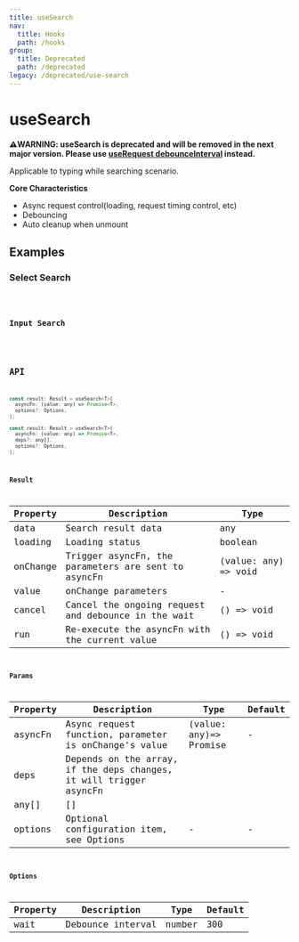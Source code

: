 ```yaml
---
title: useSearch
nav:
  title: Hooks
  path: /hooks
group:
  title: Deprecated
  path: /deprecated
legacy: /deprecated/use-search
---
```


# useSearch

<Alert>
<b>⚠️WARNING: useSearch is deprecated and will be removed in the next major version. Please use <a href="/async?anchor=debounce">useRequest debounceInterval</a> instead.</b>
</Alert>

Applicable to typing while searching scenario.

**Core Characteristics**

* Async request control(loading, request timing control, etc)
* Debouncing
* Auto cleanup when unmount

## Examples

### Select Search

<code src="./demo/demo1.tsx" />


### Input Search

<code src="./demo/demo2.tsx" />

## API

```javascript
const result: Result = useSearch<T>(
  asyncFn: (value: any) => Promise<T>,
  options?: Options,
);

const result: Result = useSearch<T>(
  asyncFn: (value: any) => Promise<T>,
  deps?: any[],
  options?: Options,
);
```

### Result

| Property | Description                                         | Type                 |
|----------|-----------------------------------------------------|----------------------|
| data     | Search result data                                  | any                  |
| loading  | Loading status                                      | boolean              |
| onChange | Trigger asyncFn, the parameters are sent to asyncFn | (value: any) => void |
| value    | onChange parameters                                 | -                    |
| cancel   | Cancel the ongoing request and debounce in the wait | () => void           |
| run      | Re-execute the asyncFn with the current value       | () => void           |

### Params

| Property | Description                                                        | Type                   | Default |
|----------|--------------------------------------------------------------------|------------------------|---------|
| asyncFn  | Async request function, parameter is onChange's value              | (value: any)=> Promise | -       |
| deps     | Depends on the array, if the deps changes, it will trigger asyncFn |                        |         |
| any[]    | []                                                                 |                        |         |
| options  | Optional configuration item, see Options                           | -                      | -       |


### Options

| Property | Description       | Type   | Default |
|----------|-------------------|--------|---------|
| wait     | Debounce interval | number | 300     |

